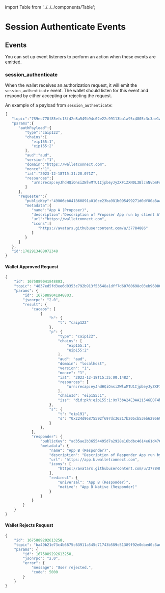 import Table from '../../../components/Table';

# Session Authenticate Events

## Events

You can set up event listeners to perform an action when these events are emitted.

<Table 
headers={[ "Event", "Description", "Who Should Listen" ]}
data={[
{
    event: "session_authenticate",
    description: "Emitted by wallet when there is a request for authentication from a dapp.",
    whoShouldListen: "Wallets"
  }
]}
/>

### session_authenticate

When the wallet receives an authorization request, it will emit the `session_authenticate` event. The wallet should listen for this event and respond by either accepting or rejecting the request.

An example of a payload from `session_authenticate`:

```ts
{
   "topic":"789ec778f85efc13f42e8a549b94c02e22c99113ba1a95c4805c3c3ae1ad2a7d",
   "params":{
      "authPayload":{
         "type":"caip122",
         "chains":[
            "eip155:1",
            "eip155:2"
         ],
         "aud":"aud",
         "version":"1",
         "domain":"https://walletconnect.com",
         "nonce":"1",
         "iat":"2023-12-18T15:31:28.071Z",
         "resources":[
            "urn:recap:eyJhdHQiOnsiZWlwMTU1IjpbeyJyZXF1ZXN0L3BlcnNvbmFsX3NpZ24iOltdfSx7InJlcXVlc3QvZXRoX3NpZ25UeXBlZERhdGFfdjQiOltdfV19fQ=="
         ]
      },
      "requester":{
         "publicKey":"49006eb041860891a010ce23ba981b095499271d0df80a3a4b53f936fb57773e",
         "metadata":{
            "name":"App A (Proposer)",
            "description":"Description of Proposer App run by client A",
            "url":"https://walletconnect.com",
            "icons":[
               "https://avatars.githubusercontent.com/u/37784886"
            ]
         }
      }
   },
   "id":1702913488072348
}
```

#### Wallet Approved Request

```ts
{
    "id": 1675889041848803,
    "topic": "4837ed5fd3ee6d0353c792b913f53548a1dff7d60760698c03eb96080ad59106",
    "params": {
        "id": 1675889041848803,
        "jsonrpc": "2.0",
        "result": {
            "cacaos": [
                {
                    "h": {
                        "t": "caip122"
                    },
                    "p": {
                        "type": "caip122",
                        "chains": [
                            "eip155:1",
                            "eip155:2"
                        ],
                        "aud": "aud",
                        "domain": "localhost",
                        "version": "1",
                        "nonce": "1",
                        "iat": "2023-12-18T15:35:00.148Z",
                        "resources": [
                            "urn:recap:eyJhdHQiOnsiZWlwMTU1IjpbeyJyZXF1ZXN0L3BlcnNvbmFsX3NpZ24iOltdfSx7InJlcXVlc3QvZXRoX3NpZ25UeXBlZERhdGFfdjQiOltdfV19fQ=="
                        ],
                        "chainId": "eip155:1",
                        "iss": "did:pkh:eip155:1:0x73bA24E3AA21546E0F4bC87d10bEE3d8bd637C79"
                    },
                    "s": {
                        "t": "eip191",
                        "s": "0x224d96875592f697dc36217b205cb53eb6295695cfe6893d15910513fe527e123534580ba5cbaa702f75ffee624130e3962bf64922504878ac57a97b34abd1431c"
                    }
                },
            ],
            "responder": {
                "publicKey": "ad35ae2b36554495d7a2928e16bdbc4614e61d470a2a42532ae91945562e730e",
                "metadata": {
                    "name": "App B (Responder)",
                    "description": "Description of Responder App run by client B",
                    "url": "https://app.b.walletconnect.com",
                    "icons": [
                        "https://avatars.githubusercontent.com/u/37784886"
                    ],
                    "redirect": {
                        "universal": "App B (Responder)",
                        "native": "App B Native (Responder)"
                    }
                }
            }
        }
    }
}
```

#### Wallet Rejects Request

```ts
{
    "id": 1675889292613258,
    "topic": "ba49b21e73c4b6875c63911a545c71743b589c51389f92e0daed0c3ae815b8ab",
    "params": {
        "id": 1675889292613258,
        "jsonrpc": "2.0",
        "error": {
            "message": "User rejected.",
            "code": 5000
        }
    }
}
```
